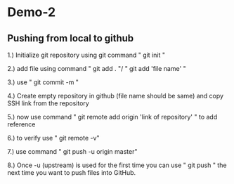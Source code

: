 # Demo-2

## Pushing from local to github

1.) Initialize git repository using git command " git init "

2.) add file using command " git add . "/ " git add 'file name' "

3.) use " git commit -m "

4.)  Create empty repository in github (file name should be same) and copy SSH link from the repository

5.) now use command " git remote add origin 'link of repository' " to add reference

6.) to verify use " git remote -v"

7.) use command " git push -u origin master"

8.) Once -u (upstream) is used for the first time you can use " git push " the next time you want to push files into GitHub.
